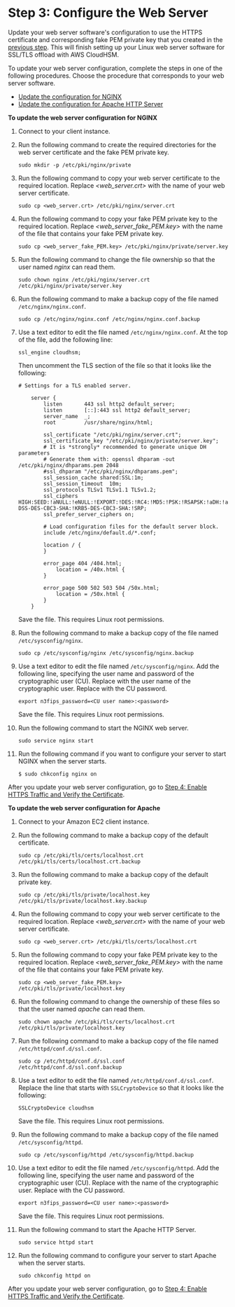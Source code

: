 # Step 3: Configure the Web Server<a name="ssl-offload-configure-web-server"></a>

Update your web server software's configuration to use the HTTPS certificate and corresponding fake PEM private key that you created in the [previous step](ssl-offload-import-or-generate-private-key-and-certificate.md)\. This will finish setting up your Linux web server software for SSL/TLS offload with AWS CloudHSM\.

To update your web server configuration, complete the steps in one of the following procedures\. Choose the procedure that corresponds to your web server software\. 
+ [Update the configuration for NGINX](#update-web-server-config-nginx)
+ [Update the configuration for Apache HTTP Server](#update-web-server-config-apache)<a name="update-web-server-config-nginx"></a>

**To update the web server configuration for NGINX**

1. Connect to your client instance\.

1. Run the following command to create the required directories for the web server certificate and the fake PEM private key\. 

   ```
   sudo mkdir -p /etc/pki/nginx/private
   ```

1. Run the following command to copy your web server certificate to the required location\. Replace *<web\_server\.crt>* with the name of your web server certificate\.

   ```
   sudo cp <web_server.crt> /etc/pki/nginx/server.crt
   ```

1. Run the following command to copy your fake PEM private key to the required location\. Replace *<web\_server\_fake\_PEM\.key>* with the name of the file that contains your fake PEM private key\.

   ```
   sudo cp <web_server_fake_PEM.key> /etc/pki/nginx/private/server.key
   ```

1. Run the following command to change the file ownership so that the user named *nginx* can read them\. 

   ```
   sudo chown nginx /etc/pki/nginx/server.crt /etc/pki/nginx/private/server.key
   ```

1. Run the following command to make a backup copy of the file named `/etc/nginx/nginx.conf`\.

   ```
   sudo cp /etc/nginx/nginx.conf /etc/nginx/nginx.conf.backup
   ```

1. Use a text editor to edit the file named `/etc/nginx/nginx.conf`\. At the top of the file, add the following line: 

   ```
   ssl_engine cloudhsm;
   ```

   Then uncomment the TLS section of the file so that it looks like the following:

   ```
   # Settings for a TLS enabled server.
   
       server {
           listen       443 ssl http2 default_server;
           listen       [::]:443 ssl http2 default_server;
           server_name  _;
           root         /usr/share/nginx/html;
   
           ssl_certificate "/etc/pki/nginx/server.crt";
           ssl_certificate_key "/etc/pki/nginx/private/server.key";
           # It is *strongly* recommended to generate unique DH parameters
           # Generate them with: openssl dhparam -out /etc/pki/nginx/dhparams.pem 2048
           #ssl_dhparam "/etc/pki/nginx/dhparams.pem";
           ssl_session_cache shared:SSL:1m;
           ssl_session_timeout  10m;
           ssl_protocols TLSv1 TLSv1.1 TLSv1.2;
           ssl_ciphers HIGH:SEED:!aNULL:!eNULL:!EXPORT:!DES:!RC4:!MD5:!PSK:!RSAPSK:!aDH:!aECDH:!EDH-DSS-DES-CBC3-SHA:!KRB5-DES-CBC3-SHA:!SRP;
           ssl_prefer_server_ciphers on;
   
           # Load configuration files for the default server block.
           include /etc/nginx/default.d/*.conf;
   
           location / {
           }
   
           error_page 404 /404.html;
               location = /40x.html {
           }
   
           error_page 500 502 503 504 /50x.html;
               location = /50x.html {
           }
       }
   ```

   Save the file\. This requires Linux root permissions\.

1. Run the following command to make a backup copy of the file named `/etc/sysconfig/nginx`\.

   ```
   sudo cp /etc/sysconfig/nginx /etc/sysconfig/nginx.backup
   ```

1. Use a text editor to edit the file named `/etc/sysconfig/nginx`\. Add the following line, specifying the user name and password of the cryptographic user \(CU\)\. Replace *<CU user name>* with the user name of the cryptographic user\. Replace *<password>* with the CU password\. 

   ```
   export n3fips_password=<CU user name>:<password>
   ```

   Save the file\. This requires Linux root permissions\.

1. Run the following command to start the NGINX web server\.

   ```
   sudo service nginx start
   ```

1. Run the following command if you want to configure your server to start NGINX when the server starts\. 

   ```
   $ sudo chkconfig nginx on
   ```

After you update your web server configuration, go to [Step 4: Enable HTTPS Traffic and Verify the Certificate](ssl-offload-enable-traffic-and-verify-certificate.md)\.<a name="update-web-server-config-apache"></a>

**To update the web server configuration for Apache**

1. Connect to your Amazon EC2 client instance\.

1. Run the following command to make a backup copy of the default certificate\.

   ```
   sudo cp /etc/pki/tls/certs/localhost.crt /etc/pki/tls/certs/localhost.crt.backup
   ```

1. Run the following command to make a backup copy of the default private key\.

   ```
   sudo cp /etc/pki/tls/private/localhost.key /etc/pki/tls/private/localhost.key.backup
   ```

1. Run the following command to copy your web server certificate to the required location\. Replace *<web\_server\.crt>* with the name of your web server certificate\. 

   ```
   sudo cp <web_server.crt> /etc/pki/tls/certs/localhost.crt
   ```

1. Run the following command to copy your fake PEM private key to the required location\. Replace *<web\_server\_fake\_PEM\.key>* with the name of the file that contains your fake PEM private key\.

   ```
   sudo cp <web_server_fake_PEM.key> /etc/pki/tls/private/localhost.key
   ```

1. Run the following command to change the ownership of these files so that the user named *apache* can read them\. 

   ```
   sudo chown apache /etc/pki/tls/certs/localhost.crt /etc/pki/tls/private/localhost.key
   ```

1. Run the following command to make a backup copy of the file named `/etc/httpd/conf.d/ssl.conf`\.

   ```
   sudo cp /etc/httpd/conf.d/ssl.conf /etc/httpd/conf.d/ssl.conf.backup
   ```

1. Use a text editor to edit the file named `/etc/httpd/conf.d/ssl.conf`\. Replace the line that starts with `SSLCryptoDevice` so that it looks like the following: 

   ```
   SSLCryptoDevice cloudhsm
   ```

   Save the file\. This requires Linux root permissions\.

1. Run the following command to make a backup copy of the file named `/etc/sysconfig/httpd`\.

   ```
   sudo cp /etc/sysconfig/httpd /etc/sysconfig/httpd.backup
   ```

1. Use a text editor to edit the file named `/etc/sysconfig/httpd`\. Add the following line, specifying the user name and password of the cryptographic user \(CU\)\. Replace *<CU user name>* with the name of the cryptographic user\. Replace *<password>* with the CU password\.

   ```
   export n3fips_password=<CU user name>:<password>
   ```

   Save the file\. This requires Linux root permissions\.

1. Run the following command to start the Apache HTTP Server\.

   ```
   sudo service httpd start
   ```

1. Run the following command to configure your server to start Apache when the server starts\.

   ```
   sudo chkconfig httpd on
   ```

After you update your web server configuration, go to [Step 4: Enable HTTPS Traffic and Verify the Certificate](ssl-offload-enable-traffic-and-verify-certificate.md)\.
